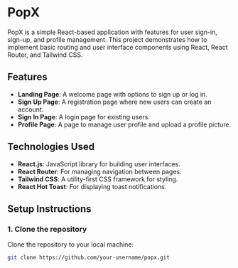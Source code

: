 # PopX

PopX is a simple React-based application with features for user sign-in, sign-up, and profile management. This project demonstrates how to implement basic routing and user interface components using React, React Router, and Tailwind CSS.

## Features

- **Landing Page**: A welcome page with options to sign up or log in.
- **Sign Up Page**: A registration page where new users can create an account.
- **Sign In Page**: A login page for existing users.
- **Profile Page**: A page to manage user profile and upload a profile picture.

## Technologies Used

- **React.js**: JavaScript library for building user interfaces.
- **React Router**: For managing navigation between pages.
- **Tailwind CSS**: A utility-first CSS framework for styling.
- **React Hot Toast**: For displaying toast notifications.

## Setup Instructions

### 1. Clone the repository

Clone the repository to your local machine:

```bash
git clone https://github.com/your-username/popx.git
```
